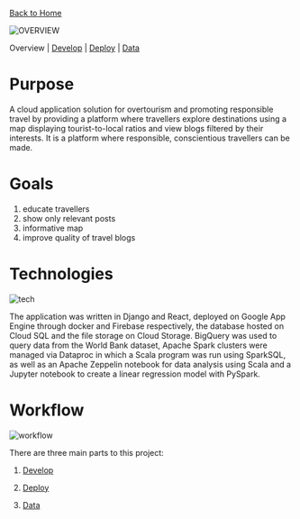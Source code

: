 [Back to Home](https://teanlouise.github.io)

![OVERVIEW](https://user-images.githubusercontent.com/19520346/69125846-7769b080-0af2-11ea-8de9-5cf021b2e0ba.PNG)

Overview    |     [Develop](https://teanlouise.github.io/shared-world/develop)    |   [Deploy](https://teanlouise.github.io/shared-world/deploy)    |   [Data](https://teanlouise.github.io/shared-world-data)

# Purpose
A cloud application solution for overtourism and promoting responsible travel by providing a platform where travellers explore destinations using a map displaying tourist-to-local ratios and view blogs filtered by their interests. It is a platform where responsible, conscientious travellers can be made. 

# Goals
1.	educate travellers
2.	show only relevant posts
3.	informative map
4.	improve quality of travel blogs

# Technologies
![tech](https://user-images.githubusercontent.com/19520346/69107831-6dc65580-0abe-11ea-9e97-77a83787938f.png)

The application was written in Django and React, deployed on Google App Engine through docker and Firebase respectively, the database hosted on Cloud SQL and the file storage on Cloud Storage. BigQuery was used to query data from the World Bank dataset, Apache Spark clusters were managed via Dataproc in which a Scala program was run using SparkSQL, as well as an Apache Zeppelin notebook for data analysis using Scala and a Jupyter notebook to create a linear regression model with PySpark. 

# Workflow
![workflow](https://user-images.githubusercontent.com/19520346/69107833-6ef78280-0abe-11ea-97e9-7345c40b4363.png)

There are three main parts to this project:

1. [Develop](https://teanlouise.github.io/shared-world/develop)

2. [Deploy](https://teanlouise.github.io/shared-world/deploy)

3. [Data](https://teanlouise.github.io/shared-world-data)
